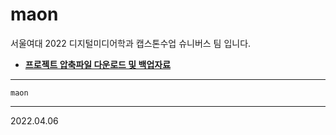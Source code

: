 # maon
서울여대 2022 디지털미디어학과 캡스톤수업 슈니버스 팀 입니다.


* __[프로젝트 압축파일 다운로드 및 백업자료](https://drive.google.com/drive/folders/1hwKHY7TAKy1rX2O48Xn41Xy_zrT9-QzN?usp=sharing)__

---

```
maon
```
---
2022.04.06
